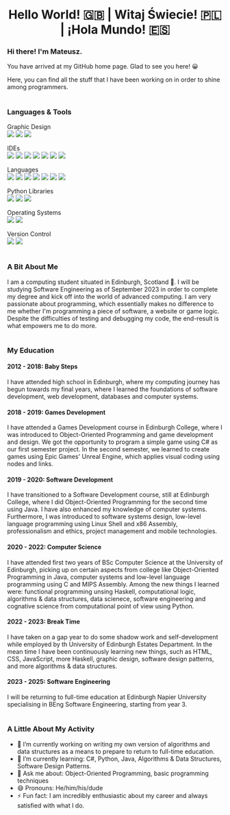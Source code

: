 <h1 align="center">Hello World! 🇬🇧 | Witaj Świecie! 🇵🇱  | ¡Hola Mundo! 🇪🇸</h1> <!------------------------------>
<!---------------------------------------------------------------------------------------------------------------------------->
<div class=".intro">
  <h3>Hi there! I'm Mateusz.</h3>

  <p>You have arrived at my GitHub home page. Glad to see you here! 😀</p>

  <p>Here, you can find all the stuff that I have been working on in order to shine among programmers.</p>
</div>
<!---------------------------------------------------------------------------------------------------------------------------->
<h1></h1> <!------------------------------------------------------------------------------------------------------------------>
<!---------------------------------------------------------------------------------------------------------------------------->
<div class=".tools">
  <h3>Languages & Tools</h3>
  <p>
    Graphic Design<br>
    <img src="https://img.shields.io/badge/adobe%20illustrator-%23FF9A00.svg?style=for-the-badge&logo=adobe%20illustrator&logoColor=white">
    <img src="https://img.shields.io/badge/Inkscape-e0e0e0?style=for-the-badge&logo=inkscape&logoColor=080A13">
    <img src="https://img.shields.io/badge/blender-%23F5792A.svg?style=for-the-badge&logo=blender&logoColor=white">
  </p>
  <p>
    IDEs<br>
    <img src="https://img.shields.io/badge/IntelliJIDEA-000000.svg?style=for-the-badge&logo=intellij-idea&logoColor=white">
    <img src="https://img.shields.io/badge/pycharm-143?style=for-the-badge&logo=pycharm&logoColor=black&color=black&labelColor=green">
    <img src="https://img.shields.io/badge/Rider-000000.svg?style=for-the-badge&logo=Rider&logoColor=white&color=black&labelColor=crimson">
    <img src="https://img.shields.io/badge/Visual%20Studio%20Code-0078d7.svg?style=for-the-badge&logo=visual-studio-code&logoColor=white">
    <img src="https://img.shields.io/badge/Visual%20Studio-5C2D91.svg?style=for-the-badge&logo=visual-studio&logoColor=white">
    <img src="https://img.shields.io/badge/NetBeansIDE-1B6AC6.svg?style=for-the-badge&logo=apache-netbeans-ide&logoColor=white">
    <img src="https://img.shields.io/badge/jupyter-%23FA0F00.svg?style=for-the-badge&logo=jupyter&logoColor=white">
  </p>
  <p>
    Languages<br>
    <img src="https://img.shields.io/badge/Haskell-5e5086?style=for-the-badge&logo=haskell&logoColor=white">
    <img src="https://img.shields.io/badge/c%23-%23239120.svg?style=for-the-badge&logo=c-sharp&logoColor=white">
    <img src="https://img.shields.io/badge/java-%23ED8B00.svg?style=for-the-badge&logo=openjdk&logoColor=white">
    <img src="https://img.shields.io/badge/python-3670A0?style=for-the-badge&logo=python&logoColor=ffdd54">
    <img src="https://img.shields.io/badge/javascript-%23323330.svg?style=for-the-badge&logo=javascript&logoColor=%23F7DF1E">
    <img src="https://img.shields.io/badge/html5-%23E34F26.svg?style=for-the-badge&logo=html5&logoColor=white">
    <img src="https://img.shields.io/badge/css3-%231572B6.svg?style=for-the-badge&logo=css3&logoColor=white">
  </p>
  <p>
    Python Libraries<br>
    <img src="https://img.shields.io/badge/Matplotlib-%23ffffff.svg?style=for-the-badge&logo=Matplotlib&logoColor=black">
    <img src="https://img.shields.io/badge/numpy-%23013243.svg?style=for-the-badge&logo=numpy&logoColor=white">
    <img src="https://img.shields.io/badge/pandas-%23150458.svg?style=for-the-badge&logo=pandas&logoColor=white">
  </p>
  <p>
    Operating Systems<br>
    <img src="https://img.shields.io/badge/Linux-FCC624?style=for-the-badge&logo=linux&logoColor=black">
    <img src="https://img.shields.io/badge/Windows-0078D6?style=for-the-badge&logo=windows&logoColor=white">
  </p>
  <p>
    Version Control<br>
    <img src="https://img.shields.io/badge/git-%23F05033.svg?style=for-the-badge&logo=git&logoColor=white">
    <img src="https://img.shields.io/badge/github-%23121011.svg?style=for-the-badge&logo=github&logoColor=white">
  </p>
</div>
<!---------------------------------------------------------------------------------------------------------------------------->
<h1></h1> <!------------------------------------------------------------------------------------------------------------------>
<!---------------------------------------------------------------------------------------------------------------------------->
<div class=".about">
  <h3>A Bit About Me</h3>
  <p>
    I am a computing student situated in Edinburgh, Scotland 🏴󠁧󠁢󠁳󠁣󠁴󠁿. I will be studying Software Engineering as of September 2023 in order to complete my degree and kick off into the world of advanced computing. I am very passionate about programming, which essentially makes no difference to me whether I'm programming a piece of software, a website or game logic. Despite the difficulties of testing and debugging my code, the end-result is what empowers me to do more.
  </p>
</div>
<!---------------------------------------------------------------------------------------------------------------------------->
<h1></h1> <!------------------------------------------------------------------------------------------------------------------>
<!---------------------------------------------------------------------------------------------------------------------------->
<div class=".education">
  <h3>My Education</h3>

  <h4>2012 - 2018: Baby Steps</h4>
  <p>
    I have attended high school in Edinburgh, where my computing journey has begun towards my final years, where I learned the foundations of software development, web development, databases and computer systems.
  </p>

  <h4>2018 - 2019: Games Development</h4>
  <p>
    I have attended a Games Development course in Edinburgh College, where I was introduced to Object-Oriented Programming and game development and design. We got the opportunity to program a simple game using C# as our first semester project. In the second semester, we learned to create games using Epic Games' Unreal Engine, which applies visual coding using nodes and links.
  </p>
  
  <h4>2019 - 2020: Software Development</h4>
  <p>
    I have transitioned to a Software Development course, still at Edinburgh College, where I did Object-Oriented Programming for the second time using Java. I have also enhanced my knowledge of computer systems. Furthermore, I was introduced to software systems design, low-level language programming using Linux Shell and x86 Assembly, professionalism and ethics, project management and mobile technologies.
  </p>
  
  <h4>2020 - 2022: Computer Science</h4>
  <p>
  I have attended first two years of BSc Computer Science at the University of Edinburgh, picking up on certain aspects from college like Object-Oriented Programming in Java, computer systems and low-level language programming using C and MIPS Assembly. Among the new things I learned were: functional programming unsing Haskell, computational logic, algorithms & data structures, data scienece, software engineering and cognative science from computational point of view using Python.
  </p>
  
  <h4>2022 - 2023: Break Time</h4>
  <p>
    I have taken on a gap year to do some shadow work and self-development while employed by th University of Edinburgh Estates Department. In the mean time I have been continuously learning new things, such as HTML, CSS, JavaScript, more Haskell, graphic design, software design patterns, and more algorithms & data structures.
  </p>
  
  <h4>2023 - 2025: Software Engineering</h4>
  <p>
    I will be returning to full-time education at Edinburgh Napier University specialising in BEng Software Engineering, starting from year 3.
  </p>
</div>
<!---------------------------------------------------------------------------------------------------------------------------->  
<h1></h1> <!------------------------------------------------------------------------------------------------------------------>
<!---------------------------------------------------------------------------------------------------------------------------->
<div class=".activity">
  <h3>A Little About My Activity</h3>

- 🔭 I’m currently working on writing my own version of algorithms and data structures as a means to prepare to return to full-time education.
- 🌱 I’m currently learning: C#, Python, Java, Algorithms & Data Structures, Software Design Patterns.
- 💬 Ask me about: Object-Oriented Programming, basic programming techniques
- 😄 Pronouns: He/him/his/dude
- ⚡ Fun fact: I am incredibly enthusiastic about my career and always satisfied with what I do.
</div>
